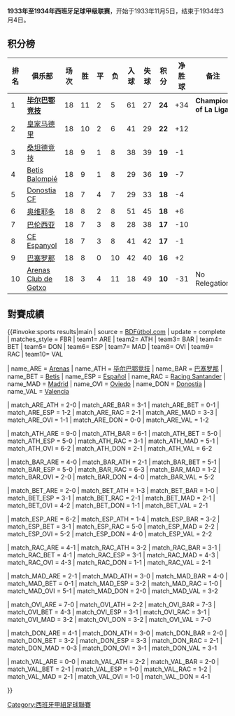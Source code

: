 **1933年至1934年西班牙足球甲级联赛**，开始于1933年11月5日，结束于1934年3月4日。

## 积分榜

| 排名 | 俱乐部                                                                                   | 场次 | 胜  | 平 | 负  | 入球 | 失球 | 积分     | 净胜球  | 备注                      |
| -- | ------------------------------------------------------------------------------------- | -- | -- | - | -- | -- | -- | ------ | ---- | ----------------------- |
| 1  | **[毕尔巴鄂竞技](https://zh.wikipedia.org/wiki/毕尔巴鄂竞技 "wikilink")**                         | 18 | 11 | 2 | 5  | 61 | 27 | **24** | \+34 | **Champion of La Liga** |
| 2  | [皇家马德里](https://zh.wikipedia.org/wiki/皇家马德里 "wikilink")                               | 18 | 10 | 2 | 6  | 41 | 29 | **22** | \+12 |                         |
| 3  | [桑坦德竞技](https://zh.wikipedia.org/wiki/桑坦德竞技 "wikilink")                               | 18 | 9  | 1 | 8  | 38 | 39 | **19** | \-1  |                         |
| 4  | [Betis Balompié](https://zh.wikipedia.org/wiki/皇家贝蒂斯 "wikilink")                      | 18 | 9  | 1 | 8  | 29 | 36 | **19** | \-7  |                         |
| 5  | [Donostia CF](https://zh.wikipedia.org/wiki/皇家社会 "wikilink")                          | 18 | 7  | 4 | 7  | 29 | 33 | **18** | \-4  |                         |
| 6  | [奥维耶多](../Page/皇家奥维耶多.md "wikilink")                                                  | 18 | 8  | 2 | 8  | 51 | 45 | **18** | \+6  |                         |
| 7  | [巴伦西亚](https://zh.wikipedia.org/wiki/巴伦西亚足球俱乐部 "wikilink")                            | 18 | 7  | 3 | 8  | 28 | 38 | **17** | \-10 |                         |
| 8  | [CE Espanyol](https://zh.wikipedia.org/wiki/皇家西班牙人 "wikilink")                        | 18 | 7  | 3 | 8  | 41 | 42 | **17** | \-1  |                         |
| 9  | [巴塞罗那](../Page/巴塞罗那足球俱乐部.md "wikilink")                                               | 18 | 8  | 0 | 10 | 42 | 40 | **16** | \+2  |                         |
| 10 | [Arenas Club de Getxo](https://zh.wikipedia.org/wiki/Arenas_Club_de_Getxo "wikilink") | 18 | 3  | 4 | 11 | 18 | 49 | **10** | \-31 | No Relegation           |

## 對賽成績

{{\#invoke:sports results|main | source = [BDFútbol.com](http://www.bdfutbol.com/en/t/t1933-34.html) | update = complete | matches_style = FBR | team1= ARE | team2= ATH | team3= BAR | team4= BET | team5= DON | team6= ESP | team7= MAD | team8= OVI | team9= RAC | team10= VAL

| name_ARE = [Arenas](https://zh.wikipedia.org/wiki/Arenas_Club_de_Getxo "wikilink") | name_ATH = [毕尔巴鄂竞技](https://zh.wikipedia.org/wiki/毕尔巴鄂竞技 "wikilink") | name_BAR = [巴塞罗那](../Page/巴塞罗那足球俱乐部.md "wikilink") | name_BET = [Betis](https://zh.wikipedia.org/wiki/皇家贝蒂斯 "wikilink") | name_ESP = [Español](https://zh.wikipedia.org/wiki/皇家西班牙人 "wikilink") | name_RAC = [Racing Santander](https://zh.wikipedia.org/wiki/桑坦德竞技 "wikilink") | name_MAD = [Madrid](https://zh.wikipedia.org/wiki/皇家马德里 "wikilink") | name_OVI = [Oviedo](../Page/皇家奥维耶多.md "wikilink") | name_DON = [Donostia](https://zh.wikipedia.org/wiki/皇家社会 "wikilink") | name_VAL = [Valencia](https://zh.wikipedia.org/wiki/巴伦西亚足球俱乐部 "wikilink")

| match_ARE_ATH = 2-0 | match_ARE_BAR = 3-1 | match_ARE_BET = 0-1 | match_ARE_ESP = 1-2 | match_ARE_RAC = 2-1 | match_ARE_MAD = 3-3 | match_ARE_OVI = 1-1 | match_ARE_DON = 0-0 | match_ARE_VAL = 1-2

| match_ATH_ARE = 9-0 | match_ATH_BAR = 6-1 | match_ATH_BET = 5-0 | match_ATH_ESP = 5-0 | match_ATH_RAC = 3-1 | match_ATH_MAD = 5-1 | match_ATH_OVI = 6-2 | match_ATH_DON = 2-1 | match_ATH_VAL = 6-2

| match_BAR_ARE = 4-0 | match_BAR_ATH = 2-1 | match_BAR_BET = 5-1 | match_BAR_ESP = 5-0 | match_BAR_RAC = 6-3 | match_BAR_MAD = 1-2 | match_BAR_OVI = 2-0 | match_BAR_DON = 4-0 | match_BAR_VAL = 5-2

| match_BET_ARE = 2-0 | match_BET_ATH = 1-3 | match_BET_BAR = 1-0 | match_BET_ESP = 3-1 | match_BET_RAC = 2-1 | match_BET_MAD = 2-1 | match_BET_OVI = 4-2 | match_BET_DON = 1-1 | match_BET_VAL = 2-1

| match_ESP_ARE = 6-2 | match_ESP_ATH = 1-4 | match_ESP_BAR = 3-2 | match_ESP_BET = 3-1 | match_ESP_RAC = 5-0 | match_ESP_MAD = 2-2 | match_ESP_OVI = 5-2 | match_ESP_DON = 4-0 | match_ESP_VAL = 2-2

| match_RAC_ARE = 4-1 | match_RAC_ATH = 3-2 | match_RAC_BAR = 3-1 | match_RAC_BET = 4-1 | match_RAC_ESP = 3-1 | match_RAC_MAD = 4-3 | match_RAC_OVI = 4-3 | match_RAC_DON = 1-1 | match_RAC_VAL = 2-1

| match_MAD_ARE = 2-1 | match_MAD_ATH = 3-0 | match_MAD_BAR = 4-0 | match_MAD_BET = 0-1 | match_MAD_ESP = 3-2 | match_MAD_RAC = 1-0 | match_MAD_OVI = 5-1 | match_MAD_DON = 2-0 | match_MAD_VAL = 3-2

| match_OVI_ARE = 7-0 | match_OVI_ATH = 2-2 | match_OVI_BAR = 7-3 | match_OVI_BET = 4-3 | match_OVI_ESP = 3-1 | match_OVI_RAC = 3-1 | match_OVI_MAD = 3-2 | match_OVI_DON = 3-2 | match_OVI_VAL = 7-0

| match_DON_ARE = 4-1 | match_DON_ATH = 3-0 | match_DON_BAR = 2-0 | match_DON_BET = 3-2 | match_DON_ESP = 3-3 | match_DON_RAC = 2-1 | match_DON_MAD = 0-3 | match_DON_OVI = 3-1 | match_DON_VAL = 3-1

| match_VAL_ARE = 0-0 | match_VAL_ATH = 2-2 | match_VAL_BAR = 2-0 | match_VAL_BET = 2-1 | match_VAL_ESP = 1-0 | match_VAL_RAC = 1-2 | match_VAL_MAD = 2-1 | match_VAL_OVI = 1-0 | match_VAL_DON = 4-1

}}

[Category:西班牙甲組足球聯賽](https://zh.wikipedia.org/wiki/Category:西班牙甲組足球聯賽 "wikilink")